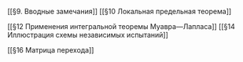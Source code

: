 [[§9. Вводные замечания]]
[[§10 Локальная предельная теорема]]

[[§12 Применения интегральной теоремы Муавра—Лапласа]]
[[§14 Иллюстрация схемы независимых испытаний]]

[[§16 Матрица перехода]]